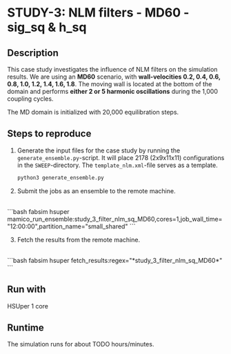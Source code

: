 # STUDY-3: NLM filters - MD60 - sig_sq & h_sq


## Description

This case study investigates the influence of NLM filters on the simulation results.
We are using an **MD60** scenario, with **wall-velocities 0.2, 0.4, 0.6, 0.8, 1.0, 1.2, 1.4, 1.6, 1.8**.
The moving wall is located at the bottom of the domain and performs **either 2 or 5 harmonic oscillations** during the 1,000 coupling cycles.

The MD domain is initialized with 20,000 equilibration steps.


## Steps to reproduce

1. Generate the input files for the case study by running the `generate_ensemble.py`-script.
It will place 2178 (2x9x11x11) configurations in the `SWEEP`-directory.
The `template_nlm.xml`-file serves as a template.

    ```bash
    python3 generate_ensemble.py
    ```

2. Submit the jobs as an ensemble to the remote machine.
<br>
    ```bash
    fabsim hsuper mamico_run_ensemble:study_3_filter_nlm_sq_MD60,cores=1,job_wall_time="12:00:00",partition_name="small_shared"
    ```

3. Fetch the results from the remote machine.
<br>
    ```bash
    fabsim hsuper fetch_results:regex="*study_3_filter_nlm_sq_MD60*"
    ```


## Run with

HSUper
1 core


## Runtime

The simulation runs for about TODO hours/minutes.